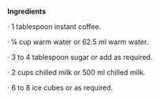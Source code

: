 **Ingredients**

 

·    1 tablespoon instant coffee.

·    ¼ cup warm water or 62.5 ml warm water.

·    3 to 4 tablespoon sugar or add as required.

·    2 cups chilled milk or 500 ml chilled milk.

·    6 to 8 ice cubes or as required.